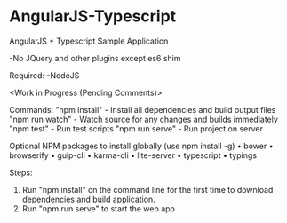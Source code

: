 # AngularJS-Typescript
AngularJS + Typescript Sample Application

-No JQuery and other plugins except es6 shim

Required:
-NodeJS 

<Work in Progress (Pending Comments)>

Commands:
"npm install" - Install all dependencies and build output files 
"npm run watch" - Watch source for any changes and builds immediately
"npm test" - Run test scripts
"npm run serve" - Run project on server 

Optional NPM packages to install globally (use npm install -g)
• bower
• browserify
• gulp-cli
• karma-cli
• lite-server
• typescript
• typings

Steps: 
1. Run "npm install" on the command line for the first time to download dependencies and build application.
2. Run "npm run serve" to start the web app